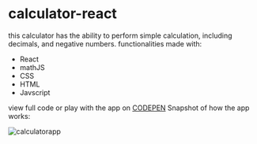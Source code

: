 # calculator-react
this calculator has the ability to perform simple calculation, including decimals, and negative numbers.
functionalities made with:
  - React
  - mathJS
  - CSS
  - HTML
  - Javscript


view full code or play with the app on [CODEPEN](https://codepen.io/opalkm/pen/PoGwmWa)
Snapshot of how the app works:

![calculatorapp](https://user-images.githubusercontent.com/26353108/104222534-4a174a80-53f7-11eb-88e8-524f23766dea.gif)
